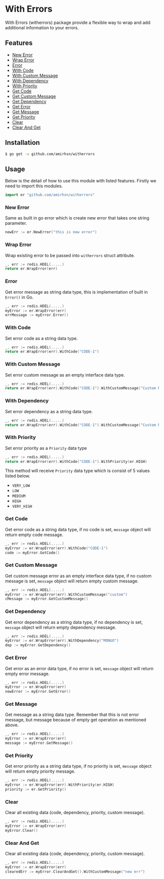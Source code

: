 # With Errors
With Errors (witherrors) package provide a flexible way to wrap and add additional information to your errors.

## Features
* [New Error](#newerror)
* [Wrap Error](#wraperror)
* [Error](#error)
* [With Code](#withcode)
* [With Custom Message](#withcustommessage)
* [With Dependency](#withdependency)
* [With Priority](#withpriority)
* [Get Code](#getcode)
* [Get Custom Message](#getcustommessage)
* [Get Dependency](#getdependency)
* [Get Error](#geterror)
* [Get Message](#getmessage)
* [Get Priority](#getpriority)
* [Clear](#clear)
* [Clear And Get](#clearandget)

## Installation
```bash
$ go get -u github.com/amirhsn/witherrors
```

## Usage
Below is the detail of how to use this module with listed features. Firstly we need to import this modules.
```go
import er "github.com/amirhsn/witherrors"
```

### New Error
Same as built in go error which is create new error that takes one string parameter.
```go
newErr := er.NewError("this is new error") 
```

### Wrap Error
Wrap existing error to be passed into `witherrors` struct attribute.
```go
_, err := redis.HDEL(.....)
return er.WrapError(err)
```

### Error
Get error message as string data type, this is implementation of built in `Error()` in Go.
```go
_, err := redis.HDEL(.....)
myError := er.WrapError(err)
errMessage := myError.Error()
```

### With Code
Set error code as a string data type.
```go
_, err := redis.HDEL(.....)
return er.WrapError(err).WithCode("CODE-1")
```

### With Custom Message
Set error custom message as an empty interface data type.
```go
_, err := redis.HDEL(.....)
return er.WrapError(err).WithCode("CODE-1").WithCustomMessage("Custom Message")
```

### With Dependency
Set error dependency as a string data type.
```go
_, err := redis.HDEL(.....)
return er.WrapError(err).WithCode("CODE-1").WithCustomMessage("Custom Message").WithDependency("MONGO")
```

### With Priority
Set error priority as a `Priority` data type
```go
_, err := redis.HDEL(.....)
return er.WrapError(err).WithCode("CODE-1").WithPriority(er.HIGH)
```
This method will receive `Priority` data type which is consist of 5 values listed below.
* `VERY_LOW`
* `LOW`
* `MEDIUM`
* `HIGH`
* `VERY_HIGH`

### Get Code
Get error code as a string data type, if no code is set, `message` object will return empty code message.
```go
_, err := redis.HDEL(.....)
myError := er.WrapError(err).WithCode("CODE-1")
code := myError.GetCode()
```

### Get Custom Message
Get custom message error as an empty interface data type, if no custom message is set, `message` object will return empty custom message.
```go
_, err := redis.HDEL(.....)
myError := er.WrapError(err).WithCustomMessage("custom")
cMessage := myError.GetCustomMessage()
```

### Get Dependency
Get error dependency as a string data type, if no dependency is set, `message` object will return empty dependency message.
```go
_, err := redis.HDEL(.....)
myError := er.WrapError(err).WithDependency("MONGO")
dep := myError.GetDependency()
```

### Get Error
Get error as an error data type, if no error is set, `message` object will return empty error message.
```go
_, err := redis.HDEL(.....)
myError := er.WrapError(err)
newError := myError.GetError()
```

### Get Message
Get message as a string data type. Remember that this is not error message, but message because of empty get operation as mentioned above.
```go
_, err := redis.HDEL(.....)
myError := er.WrapError(err)
message := myError.GetMessage()
```

### Get Priority
Get error priority as a string data type, if no priority is set, `message` object will return empty priority message.
```go
_, err := redis.HDEL(.....)
myError := er.WrapError(err).WithPriority(er.HIGH)
priority := er.GetPriority()
```

### Clear
Clear all existing data (code, dependency, priority, custom message).
```go
_, err := redis.HDEL(.....)
myError := er.WrapError(err)
myError.Clear()
```

### Clear And Get
Clear all existing data (code, dependency, priority, custom message).
```go
_, err := redis.HDEL(.....)
myError := er.WrapError(err)
clearedErr := myError.ClearAndGet().WithCustomMessage("new err")
```